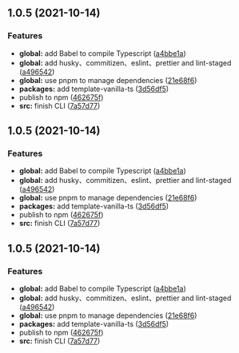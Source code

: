 ## 1.0.5 (2021-10-14)


### Features

* **global:** add Babel to compile Typescript ([a4bbe1a](https://github.com/wuxudongxd/create-app/commit/a4bbe1afa207becd3a0a437f3a289512b14b2885))
* **global:** add husky、commitizen、eslint、prettier and lint-staged ([a496542](https://github.com/wuxudongxd/create-app/commit/a49654292356d44bef894ebd67b0a3f1099f649e))
* **global:** use pnpm to manage dependencies ([21e68f6](https://github.com/wuxudongxd/create-app/commit/21e68f6825384417ed4ab04b2be0e992297f99cb))
* **packages:** add template-vanilla-ts ([3d56df5](https://github.com/wuxudongxd/create-app/commit/3d56df507645b94c875554ab98be839331dc1b8a))
* publish to npm ([462675f](https://github.com/wuxudongxd/create-app/commit/462675f56cacb9554415a3441c45fea1ebf7d74f))
* **src:** finish CLI ([7a57d77](https://github.com/wuxudongxd/create-app/commit/7a57d77e66595b5bd59ba52898950e37a0f9e3c0))



## 1.0.5 (2021-10-14)


### Features

* **global:** add Babel to compile Typescript ([a4bbe1a](https://github.com/wuxudongxd/create-app/commit/a4bbe1afa207becd3a0a437f3a289512b14b2885))
* **global:** add husky、commitizen、eslint、prettier and lint-staged ([a496542](https://github.com/wuxudongxd/create-app/commit/a49654292356d44bef894ebd67b0a3f1099f649e))
* **global:** use pnpm to manage dependencies ([21e68f6](https://github.com/wuxudongxd/create-app/commit/21e68f6825384417ed4ab04b2be0e992297f99cb))
* **packages:** add template-vanilla-ts ([3d56df5](https://github.com/wuxudongxd/create-app/commit/3d56df507645b94c875554ab98be839331dc1b8a))
* publish to npm ([462675f](https://github.com/wuxudongxd/create-app/commit/462675f56cacb9554415a3441c45fea1ebf7d74f))
* **src:** finish CLI ([7a57d77](https://github.com/wuxudongxd/create-app/commit/7a57d77e66595b5bd59ba52898950e37a0f9e3c0))



## 1.0.5 (2021-10-14)


### Features

* **global:** add Babel to compile Typescript ([a4bbe1a](https://github.com/wuxudongxd/create-app/commit/a4bbe1afa207becd3a0a437f3a289512b14b2885))
* **global:** add husky、commitizen、eslint、prettier and lint-staged ([a496542](https://github.com/wuxudongxd/create-app/commit/a49654292356d44bef894ebd67b0a3f1099f649e))
* **global:** use pnpm to manage dependencies ([21e68f6](https://github.com/wuxudongxd/create-app/commit/21e68f6825384417ed4ab04b2be0e992297f99cb))
* **packages:** add template-vanilla-ts ([3d56df5](https://github.com/wuxudongxd/create-app/commit/3d56df507645b94c875554ab98be839331dc1b8a))
* publish to npm ([462675f](https://github.com/wuxudongxd/create-app/commit/462675f56cacb9554415a3441c45fea1ebf7d74f))
* **src:** finish CLI ([7a57d77](https://github.com/wuxudongxd/create-app/commit/7a57d77e66595b5bd59ba52898950e37a0f9e3c0))



